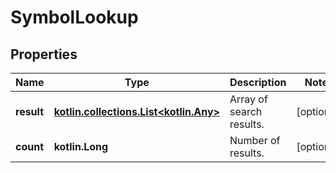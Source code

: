 
# SymbolLookup

## Properties
Name | Type | Description | Notes
------------ | ------------- | ------------- | -------------
**result** | [**kotlin.collections.List&lt;kotlin.Any&gt;**](kotlin.Any.md) | Array of search results. |  [optional]
**count** | **kotlin.Long** | Number of results. |  [optional]



